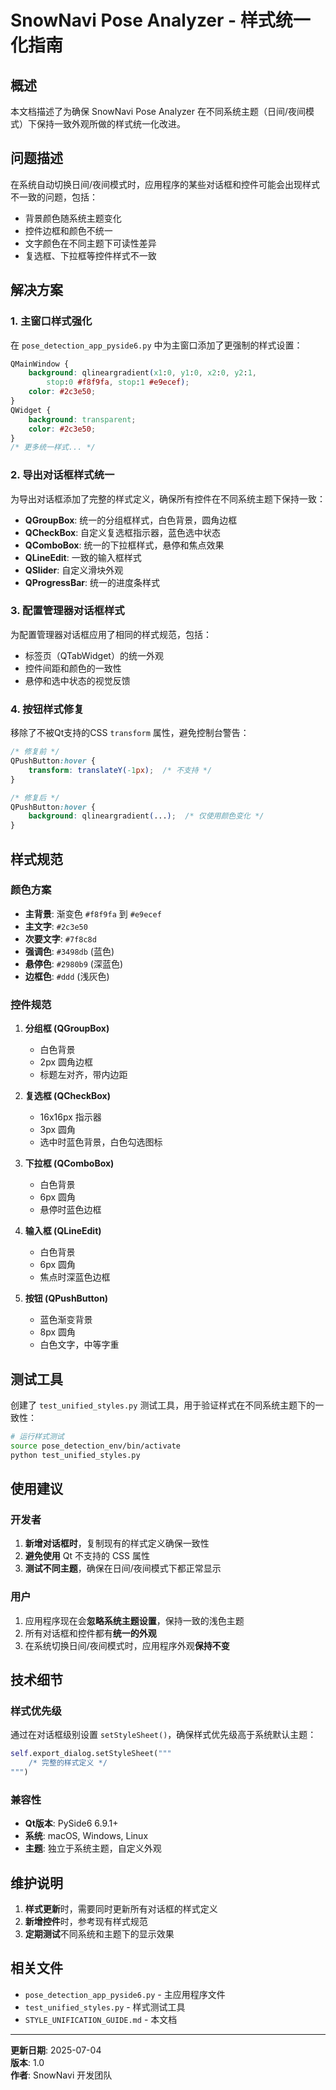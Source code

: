 # SnowNavi Pose Analyzer - 样式统一化指南

## 概述

本文档描述了为确保 SnowNavi Pose Analyzer 在不同系统主题（日间/夜间模式）下保持一致外观所做的样式统一化改进。

## 问题描述

在系统自动切换日间/夜间模式时，应用程序的某些对话框和控件可能会出现样式不一致的问题，包括：

- 背景颜色随系统主题变化
- 控件边框和颜色不统一
- 文字颜色在不同主题下可读性差异
- 复选框、下拉框等控件样式不一致

## 解决方案

### 1. 主窗口样式强化

在 `pose_detection_app_pyside6.py` 中为主窗口添加了更强制的样式设置：

```css
QMainWindow {
    background: qlineargradient(x1:0, y1:0, x2:0, y2:1,
        stop:0 #f8f9fa, stop:1 #e9ecef);
    color: #2c3e50;
}
QWidget {
    background: transparent;
    color: #2c3e50;
}
/* 更多统一样式... */
```

### 2. 导出对话框样式统一

为导出对话框添加了完整的样式定义，确保所有控件在不同系统主题下保持一致：

- **QGroupBox**: 统一的分组框样式，白色背景，圆角边框
- **QCheckBox**: 自定义复选框指示器，蓝色选中状态
- **QComboBox**: 统一的下拉框样式，悬停和焦点效果
- **QLineEdit**: 一致的输入框样式
- **QSlider**: 自定义滑块外观
- **QProgressBar**: 统一的进度条样式

### 3. 配置管理器对话框样式

为配置管理器对话框应用了相同的样式规范，包括：

- 标签页（QTabWidget）的统一外观
- 控件间距和颜色的一致性
- 悬停和选中状态的视觉反馈

### 4. 按钮样式修复

移除了不被Qt支持的CSS `transform` 属性，避免控制台警告：

```css
/* 修复前 */
QPushButton:hover {
    transform: translateY(-1px);  /* 不支持 */
}

/* 修复后 */
QPushButton:hover {
    background: qlineargradient(...);  /* 仅使用颜色变化 */
}
```

## 样式规范

### 颜色方案

- **主背景**: 渐变色 `#f8f9fa` 到 `#e9ecef`
- **主文字**: `#2c3e50`
- **次要文字**: `#7f8c8d`
- **强调色**: `#3498db` (蓝色)
- **悬停色**: `#2980b9` (深蓝色)
- **边框色**: `#ddd` (浅灰色)

### 控件规范

1. **分组框 (QGroupBox)**
   - 白色背景
   - 2px 圆角边框
   - 标题左对齐，带内边距

2. **复选框 (QCheckBox)**
   - 16x16px 指示器
   - 3px 圆角
   - 选中时蓝色背景，白色勾选图标

3. **下拉框 (QComboBox)**
   - 白色背景
   - 6px 圆角
   - 悬停时蓝色边框

4. **输入框 (QLineEdit)**
   - 白色背景
   - 6px 圆角
   - 焦点时深蓝色边框

5. **按钮 (QPushButton)**
   - 蓝色渐变背景
   - 8px 圆角
   - 白色文字，中等字重

## 测试工具

创建了 `test_unified_styles.py` 测试工具，用于验证样式在不同系统主题下的一致性：

```bash
# 运行样式测试
source pose_detection_env/bin/activate
python test_unified_styles.py
```

## 使用建议

### 开发者

1. **新增对话框时**，复制现有的样式定义确保一致性
2. **避免使用** Qt 不支持的 CSS 属性
3. **测试不同主题**，确保在日间/夜间模式下都正常显示

### 用户

1. 应用程序现在会**忽略系统主题设置**，保持一致的浅色主题
2. 所有对话框和控件都有**统一的外观**
3. 在系统切换日间/夜间模式时，应用程序外观**保持不变**

## 技术细节

### 样式优先级

通过在对话框级别设置 `setStyleSheet()`，确保样式优先级高于系统默认主题：

```python
self.export_dialog.setStyleSheet("""
    /* 完整的样式定义 */
""")
```

### 兼容性

- **Qt版本**: PySide6 6.9.1+
- **系统**: macOS, Windows, Linux
- **主题**: 独立于系统主题，自定义外观

## 维护说明

1. **样式更新**时，需要同时更新所有对话框的样式定义
2. **新增控件**时，参考现有样式规范
3. **定期测试**不同系统和主题下的显示效果

## 相关文件

- `pose_detection_app_pyside6.py` - 主应用程序文件
- `test_unified_styles.py` - 样式测试工具
- `STYLE_UNIFICATION_GUIDE.md` - 本文档

---

**更新日期**: 2025-07-04  
**版本**: 1.0  
**作者**: SnowNavi 开发团队
